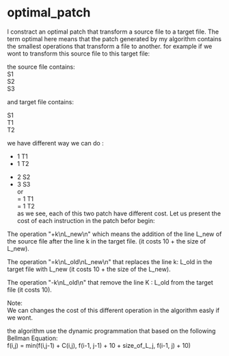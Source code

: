 # optimal_patch
I constract an optimal patch that transform a source file to a target file. The term optimal here means that the patch generated by my algorithm contains the smallest operations that transform a file to another.
for example if we wont to transform this source file to this target file:

the source file contains: <br/>
S1 <br/>
S2 <br/>
S3 <br/>

and target file contains: <br/>

S1 <br/>
T1 <br/>
T2 <br/>

we have different way we can do : <br/>
+ 1 T1 <br/>
+ 1 T2 <br/>
- 2 S2 <br/>
- 3 S3 <br/>
or <br/>
= 1 T1 <br/>
= 1 T2 <br/>
as we see, each of this two patch have different cost.
Let us present the cost of each instruction in the patch befor begin:

The operation "+k\nL_new\n" which means the addition of the line L_new of the source file after the line k in the target file. (it costs 10 + the size of L_new). <br/>

The operation "=k\nL_old\nL_new\n" that replaces the line k: L_old in the target file with L_new (it costs 10 + the size of the L_new). <br/>

The operation "-k\nL_old\n" that remove the line K : L_old from the target file (it costs 10). <br/>

Note:<br/>
We can changes the cost of this different operation in the algorithm easly if we wont.<br/>

the algorithm use the dynamic programmation that based on the following Bellman Equation:<br/>
f(i,j) = min(f(i,j-1) + C(i,j), f(i-1, j-1) + 10 + size_of_L_j, f(i-1, j) + 10)


